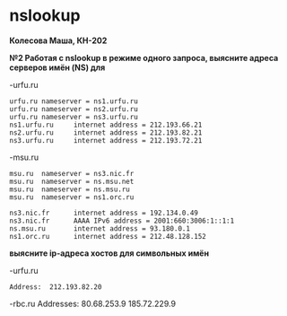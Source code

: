 # nslookup

**Колесова Маша, КН-202**

**№2 Работая с nslookup в режиме одного запроса, выясните адреса серверов имён (NS) для**


  -urfu.ru
  
    urfu.ru nameserver = ns1.urfu.ru
    urfu.ru nameserver = ns2.urfu.ru
    urfu.ru nameserver = ns3.urfu.ru
    ns1.urfu.ru     internet address = 212.193.66.21
    ns2.urfu.ru     internet address = 212.193.82.21
    ns3.urfu.ru     internet address = 212.193.72.21
    
-msu.ru

    msu.ru  nameserver = ns3.nic.fr
    msu.ru  nameserver = ns.msu.net
    msu.ru  nameserver = ns.msu.ru
    msu.ru  nameserver = ns1.orc.ru

    ns3.nic.fr      internet address = 192.134.0.49
    ns3.nic.fr      AAAA IPv6 address = 2001:660:3006:1::1:1
    ns.msu.ru       internet address = 93.180.0.1
    ns1.orc.ru      internet address = 212.48.128.152
    
**выясните ip-адреса хостов для символьных имён**

-urfu.ru

    Address:  212.193.82.20
    
-rbc.ru
    Addresses:  80.68.253.9
           185.72.229.9
